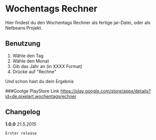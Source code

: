 # Wochentags Rechner

Hier findest du den Wochentags Rechner als fertige jar-Datei, oder als Netbeans Projekt.

## Benutzung
1. W&auml;hle den Tag
2. W&auml;hle den Monat
3. Gib das Jahr an (in XXXX Format)
4. Dr&uuml;cke auf "Rechne"

Und schon hast du dein Ergebnis

###Goolge PlayStore Link
https://play.google.com/store/apps/details?id=de.pixelart.wochentagsrechner

## Changelog

**1.0.0**  *21.5.2015*
```
Erster release
```
